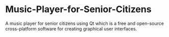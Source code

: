 # Music-Player-for-Senior-Citizens
A music player for senior citizens using Qt which is a free and open-source cross-platform software for creating graphical user interfaces.
